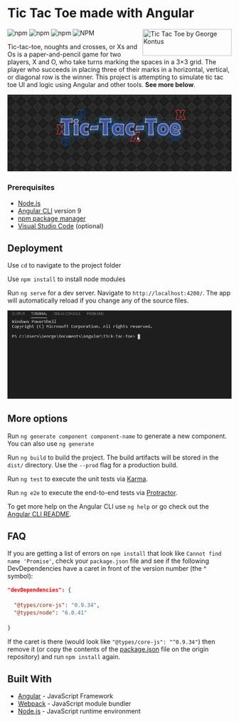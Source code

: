 # Tic Tac Toe made with Angular

<img src="https://i1.lensdump.com/i/jj9rvq.png" align="right"
     title="Tic Tac Toe by George Kontus" width="200" height="60">
     
![npm](https://img.shields.io/npm/v/node?color=%238BC500&label=Node.js&style=for-the-badge)
![npm](https://img.shields.io/npm/v/npm?color=%238BC500&label=NPM&style=for-the-badge)
![npm](https://img.shields.io/npm/v/@angular/cli?color=%238BC500&label=angular%20cli&style=for-the-badge)
![NPM](https://img.shields.io/npm/l/@angular/cli?style=for-the-badge)

Tic-tac-toe, noughts and crosses, or Xs and Os is a paper-and-pencil game for two players,
X and O, who take turns marking the spaces in a 3×3 grid. The player who succeeds in placing
three of their marks in a horizontal, vertical, or diagonal row is the winner. This project is attempting to simulate tic tac toe UI and logic using Angular and other tools. **See more below**.

![](tictactoe.gif)

### Prerequisites

* [Node.js](https://nodejs.org/en/)
* [Angular CLI](https://github.com/angular/angular-cli) version 9
* [npm package manager](https://www.npmjs.com/)
* [Visual Studio Code](https://code.visualstudio.com/) (optional)


## Deployment

Use `cd` to navigate to the project folder

Use `npm install` to install node modules

Run `ng serve` for a dev server. Navigate to `http://localhost:4200/`. The app will automatically reload if you change any of the source files.

![](ngserve.gif)


## More options

Run `ng generate component component-name` to generate a new component. You can also use `ng generate `

Run `ng build` to build the project. The build artifacts will be stored in the `dist/` directory. Use the `--prod` flag for a production build.

Run `ng test` to execute the unit tests via [Karma](https://karma-runner.github.io).

Run `ng e2e` to execute the end-to-end tests via [Protractor](http://www.protractortest.org/).

To get more help on the Angular CLI use `ng help` or go check out the [Angular CLI README](https://github.com/angular/angular-cli/blob/master/README.md).

## FAQ
If you are getting a list of errors on `npm install` that look like `Cannot find name 'Promise'`, check your `package.json` file and see if the following DevDependencies have a caret in front of the version number (the ^ symbol):
```json
"devDependencies": {
  
  "@types/core-js": "0.9.34",
  "@types/node": "6.0.41"
  
}
```
If the caret is there (would look like `"@types/core-js": "^0.9.34"`) then remove it (or copy the contents of the [package.json](https://github.com/GorgonUK/Tic-Tac-Toe/blob/master/package.json) file on the origin repository) and run `npm install` again.

## Built With

* [Angular](https://angular.io/) - JavaScript Framework
* [Webpack](https://webpack.js.org/) - JavaScript module bundler
* [Node.js](https://nodejs.org) - JavaScript runtime environment

